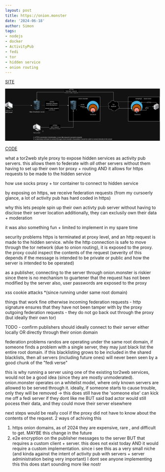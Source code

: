 ```yaml
---
layout: post
title: https://onion.monster
date: '2024-06-18'
author: Simon
tags:
- nodejs
- docker
- ActivityPub 
- fedi
- tor
- hidden service
- onion routing
---
```


[SITE](https://onion.monster)

![onion.monster arch](/assets/onion.monster.drawio.png)

[CODE](https://github.com/nexus-uw/cosburn-is-lost)


what
a tor2web style proxy to expose hidden services as activity pub servers. 
 this allows them to federate with *all* other servers without them having to set up their own tor proxy + routing AND it allows for https requests to be made to the hidden service 


how
use socks proxy + tor container to connect to hidden service

by exposing on https, we receive federation requests (from my cursoerly glance, a lot of activity pub has hard coded in https)

why
this lets people spin up their own activty pub server without having to disclose their server location
additionally, they can exclusily own their data + moderation

it was also something fun + limited to implement in my spare time


security problems
https is terminated at proxy level, and an http request is made to the hidden service. while the http connection is safe to move through the tor network (due to onion routing), it is exposed to the proxy.
the proxy could inspect the contents of the request (severity of this depends if the message is intended to be private or public and how the server is intended to be operated)

as a publisher, connecting to the server through onion.monster is riskier since there is no mechanism to guartener that the request has not been modified by the server
also, user passwords are exposed to the proxy

xss cookie attacks *(since running under same root domain)


things that work fine otherwise
incoming federation requests - http signature ensures that they have not been tamper with by the proxy
outgoing federation requests - they do not go back out through the proxy (but ideally their own tor)


TODO - confirm publishers should ideally connect to their server either locally OR directly through their onion domain


federation problems
randos are operating under the same root domain, if someone finds a problem with a single server, they may just black list the entire root domain. if this blacklisting grows to be included in the shared blacklists, then all servers (including future ones) will never been seen by a good chunk of the "fedi verse"

this is why running a server using one of the existing tor2web services, would not be a good idea (since they are mostly unmoderated). onion.monster operates on a whitelist model, where only known servers are allowed to be served through it. ideally, if someone starts to cause trouble, only they will be removed
-> this does still have the 'someone else' can kick me off a fedi server if they dont like me BUT said bad actor would still pocess  their data, and they could move their server elsewhere 

next steps
would be really cool if the proxy did not have to know about the contents of the request. 2 ways of achiving this 
1. https onion domains, as of 2024 they are expensive, rare , and difficult to get. MAYBE this change in the future
2. e2e encryption on the publisher messages to the server BUT that requires a custom client + server. this does not exist today AND it would require a custom implementation. since i see this as a very small niche (and kinda against the intent of activity pub with servers + server administration being very important) I dont see anyone implementing  this
this does start sounding more like nostr 